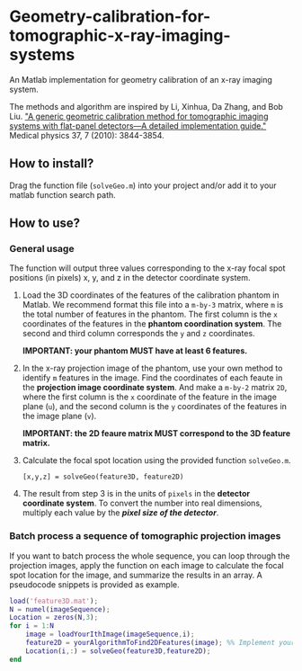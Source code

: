 <head>
    <script type="text/javascript"
            src="http://cdn.mathjax.org/mathjax/latest/MathJax.js?config=TeX-AMS-MML_HTMLorMML">
    </script>
</head>

# Geometry-calibration-for-tomographic-x-ray-imaging-systems
An Matlab implementation for geometry calibration of an x-ray imaging system. 

The methods and algorithm are inspired by Li, Xinhua, Da Zhang, and Bob Liu. ["A generic geometric calibration method for tomographic imaging systems with flat-panel detectors—A detailed implementation guide."](http://scitation.aip.org/content/aapm/journal/medphys/37/7/10.1118/1.3431996) Medical physics 37, 7 (2010): 3844-3854.

## How to install?
Drag the function file (`solveGeo.m`) into your project and/or add it to your matlab function search path. 

## How to use?
### General usage
The function will output three values corresponding to the x-ray focal spot positions (in pixels) x, y, and z in the detector coordinate system. 

1. Load the 3D coordinates of the features of the calibration phantom in Matlab. We recommend format this file into a `m-by-3` matrix, where `m` is the total number of features in the phantom. The first column is the `x` coordinates of the features in the **phantom coordination system**. The second and third column corresponds the `y` and `z` coordinates. 

    **IMPORTANT: your phantom MUST have at least 6 features.**

2. In the x-ray projection image of the phantom, use your own method to identify `m` features in the image. Find the coordinates of each feaute in the **projection image coordinate system**. And make a `m-by-2` matrix `2D`, where the first column is the `x` coordinate of the feature in the image plane (`u`), and the second column is the `y` coordinates of the features in the image plane (`v`).

    **IMPORTANT: the 2D feaure matrix MUST correspond to the 3D feature matrix.**

3. Calculate the focal spot location using the provided function `solveGeo.m`. 

    `[x,y,z] = solveGeo(feature3D, feature2D)`

4. The result from step 3 is in the units of `pixels` in the **detector coordinate system**. To convert the number into real dimensions, multiply each value by the ***pixel size of the detector***.

### Batch process a sequence of tomographic projection images
If you want to batch process the whole sequence, you can loop through the projection images, apply the function on each image to calculate the focal spot location for the image, and summarize the results in an array. A pseudocode snippets is provided as example.

```matlab
load('feature3D.mat');
N = numel(imageSequence);
Location = zeros(N,3);
for i = 1:N
    image = loadYourIthImage(imageSequence,i);
    feature2D = yourAlgorithmToFind2DFeatures(image); %% Implement your own methods to locate the features here.
    Location(i,:) = solveGeo(feature3D,feature2D);
end
```

